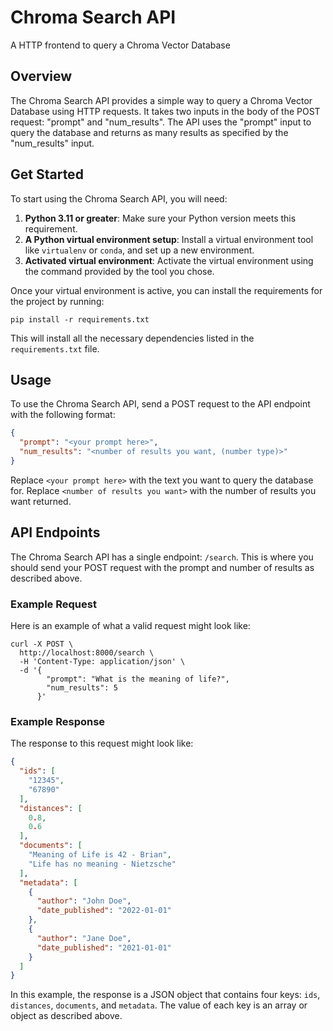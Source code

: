 # Chroma Search API

A HTTP frontend to query a Chroma Vector Database

## Overview

The Chroma Search API provides a simple way to query a Chroma Vector Database using HTTP requests. It takes
two inputs in the body of the POST request: "prompt" and "num_results". The API uses the "prompt" input to
query the database and returns as many results as specified by the "num_results" input.

## Get Started

To start using the Chroma Search API, you will need:

1. **Python 3.11 or greater**: Make sure your Python version meets this requirement.
2. **A Python virtual environment setup**: Install a virtual environment tool like `virtualenv` or `conda`,
   and set up a new environment.
3. **Activated virtual environment**: Activate the virtual environment using the command provided by the tool
   you chose.

Once your virtual environment is active, you can install the requirements for the project by running:

```
pip install -r requirements.txt
```

This will install all the necessary dependencies listed in the `requirements.txt` file.

## Usage

To use the Chroma Search API, send a POST request to the API endpoint with the following format:

```json
{
  "prompt": "<your prompt here>",
  "num_results": "<number of results you want, (number type)>"
}
```

Replace `<your prompt here>` with the text you want to query the database for. Replace `<number of results
you want>` with the number of results you want returned.

## API Endpoints

The Chroma Search API has a single endpoint: `/search`. This is where you should send your POST request with
the prompt and number of results as described above.

### Example Request

Here is an example of what a valid request might look like:

```shell
curl -X POST \
  http://localhost:8000/search \
  -H 'Content-Type: application/json' \
  -d '{
        "prompt": "What is the meaning of life?",
        "num_results": 5
      }'
```

### Example Response

The response to this request might look like:

```json
{
  "ids": [
    "12345",
    "67890"
  ],
  "distances": [
    0.8,
    0.6
  ],
  "documents": [
    "Meaning of Life is 42 - Brian",
    "Life has no meaning - Nietzsche"
  ],
  "metadata": [
    {
      "author": "John Doe",
      "date_published": "2022-01-01"
    },
    {
      "author": "Jane Doe",
      "date_published": "2021-01-01"
    }
  ]
}
```

In this example, the response is a JSON object that contains four keys: `ids`, `distances`, `documents`, and
`metadata`. The value of each key is an array or object as described above.